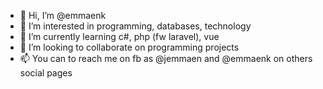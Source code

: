 - 👋 Hi, I’m @emmaenk
- 👀 I’m interested in programming, databases, technology
- 🌱 I’m currently learning c#, php (fw laravel), vue
- 💞️ I’m looking to collaborate on programming projects
- 📫 You can to reach me on fb as @jemmaen and @emmaenk on others social pages

<!---
emmaenk/emmaenk is a ✨ special ✨ repository because its `README.md` (this file) appears on your GitHub profile.
You can click the Preview link to take a look at your changes.
--->
